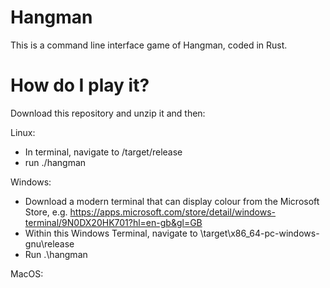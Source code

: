 # Hangman

This is a command line interface game of Hangman, coded in Rust.

# How do I play it?

Download this repository and unzip it and then:

Linux:
* In terminal, navigate to /target/release
* run ./hangman

Windows:

* Download a modern terminal that can display colour from the Microsoft Store, e.g. https://apps.microsoft.com/store/detail/windows-terminal/9N0DX20HK701?hl=en-gb&gl=GB
* Within this Windows Terminal, navigate to \target\x86_64-pc-windows-gnu\release
* Run .\hangman

MacOS:

